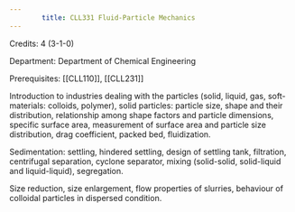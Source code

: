```yaml
---
        title: CLL331 Fluid-Particle Mechanics
---
```

Credits: 4 (3-1-0)

Department: Department of Chemical Engineering

Prerequisites: [[CLL110]], [[CLL231]]

Introduction to industries dealing with the particles (solid, liquid, gas, soft-materials: colloids, polymer), solid particles: particle size, shape and their distribution, relationship among shape factors and particle dimensions, specific surface area, measurement of surface area and particle size distribution, drag coefficient, packed bed, fluidization.

Sedimentation: settling, hindered settling, design of settling tank, filtration, centrifugal separation, cyclone separator, mixing (solid-solid, solid-liquid and liquid-liquid), segregation.

Size reduction, size enlargement, flow properties of slurries, behaviour of colloidal particles in dispersed condition.